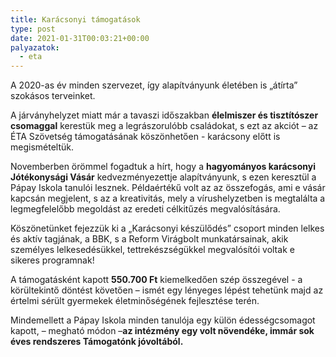 ```yaml
---
title: Karácsonyi támogatások
type: post
date: 2021-01-31T00:03:21+00:00
palyazatok:
  - eta
---
```

A 2020-as év minden szervezet, így alapítványunk életében is „átírta” szokásos terveinket.

A járványhelyzet miatt már a tavaszi időszakban **élelmiszer és tisztítószer csomaggal** kerestük meg a legrászorulóbb családokat, s ezt az akciót – az ÉTA Szövetség támogatásának köszönhetően - karácsony előtt is megismételtük.

<!--more-->

Novemberben örömmel fogadtuk a hírt, hogy a **hagyományos karácsonyi Jótékonysági Vásár** kedvezményezettje alapítványunk, s ezen keresztül a Pápay Iskola tanulói lesznek. Példaértékű volt az az összefogás, ami e vásár kapcsán megjelent, s az a kreativitás, mely a vírushelyzetben is megtalálta a legmegfelelőbb megoldást az eredeti célkitűzés megvalósítására.

Köszönetünket fejezzük ki a „Karácsonyi készülődés” csoport minden lelkes és aktív tagjának, a BBK, s a Reform Virágbolt munkatársainak, akik személyes lelkesedésükkel, tettrekészségükkel megvalósítói voltak e sikeres programnak!

A támogatásként kapott **550.700 Ft** kiemelkedően szép összegével - a körültekintő döntést követően – ismét egy lényeges lépést tehetünk majd az értelmi sérült gyermekek életminőségének fejlesztése terén.

Mindemellett a Pápay Iskola minden tanulója egy külön édességcsomagot kapott, – megható módon –**az intézmény egy volt növendéke, immár sok éves rendszeres Támogatónk jóvoltából.**
